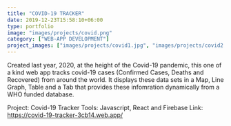 ```yaml
---
title: "COVID-19 TRACKER"
date: 2019-12-23T15:58:10+06:00
type: portfolio
image: "images/projects/covid.png"
category: ["WEB-APP DEVELOPMENT"]
project_images: ["images/projects/covid1.jpg", "images/projects/covid2.jpg", "images/projects/covid3.jpg", "images/projects/covid4.jpg"]
---
```


Created last year, 2020, at the height of the Covid-19 pandemic, this one of a kind web app tracks covid-19 cases (Confirmed Cases, Deaths and Recovered) from around the world. It displays these data sets in a Map, Line Graph, Table and a Tab that provides these infomration dynamically from a WHO funded database.

Project: Covid-19 Tracker
Tools: Javascript, React and Firebase
Link: https://covid-19-tracker-3cb14.web.app/


